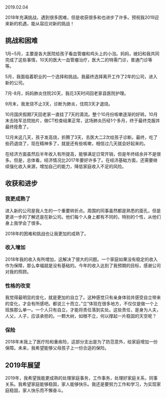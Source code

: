 2019.02.04

2018年充满挑战，遇到很多困难，但是收获很多和也进步了许多。预祝我2019迎来新的机遇，能从容应对新的挑战！

## **挑战和困难**

1月~5月，主要是各大医院给孩子看血管瘤和鸡头上的小泡。妈妈，媳妇和我共同完成了这些事情，10天的医大一血管瘤治疗，医大二的特需门诊，普通门诊等等。

5月，我面临着职业的一个选择和挑战。我最终选择离开工作了2年的公司，进入新的公司。

7月-8月，妈妈肺炎住院20天，我花3天时间回老家县医院护理。

9月末，我发烧不止3天，诊断为肺炎，住院3天才退烧。

10月国庆假期7天回老家一直挂了7天的滴流。整个10月份咳嗽逐渐的好转。10月末去陆军总院拍片，做CT检查结果正常，这场肺炎历经1个多月，终于最终克服并最终痊愈了。

12月末这几天，孩子发高烧，折腾了3天，去医大二2次给孩子诊断。最终，吃了些药退烧了，现在精神多了，就是还有些咳嗽，相信过几天就会好起来的。

在经济方面虽然后半年收入有所提高，能够满足日常开销，但是年终结余并不是很多。但是，总体看，经济情况比2017年要好许多了。在经济基础方面，还需要继续强化收入来源，增加自己的能力，降低家庭收入不足的风险。

## **收获和进步**

### **我更成熟了**

进入新的公司是我人生的一个重要转折点。周围的同事虽然都是熟悉的面孔，但是更进一步的了解还是在新公司。他们每个人身上都有不同的，特别的个性，从他们身上我学会了很多。

2018年的困难和挑战也让我更加的成熟了。

### **收入增加**

2018年我的收入有所增加，这解决了很大的问题。一个家庭如果没有稳定的收入作为保障，那么幸福就是没有基础的。今年的收入达到了我预期的目标，感谢公司对我的照顾。

### **性格的改变**

我觉得最明显的变化，就是更加的自立了。这种感觉只有亲身体验并感受自立带来的变化，才会有所感吧。都说三十而立，”立”体现在很多地方，不仅仅是做一个上班族那么单一。一个人只有自立，才能将责任落到实处。这些责任，是身为人夫，人父，人子，应该承担的。一颗大树，如根不立，何以撑起一片稳固的天空呢？

### **保险**

2018年末我上了医疗险和重疾险，这部分支出是为了防范意外，给家庭增加一份保障。未来，我希望能够父母孩子上一份合适的保险。

## **2019年展望**

2019年，我希望我能更成熟的处理家庭事务，工作事务，处理好家庭关系，同事关系。我希望家庭能够稳固，家人能够快乐。我还是要努力工作和学习，为实现家庭稳固，家人快乐而不懈奋斗。